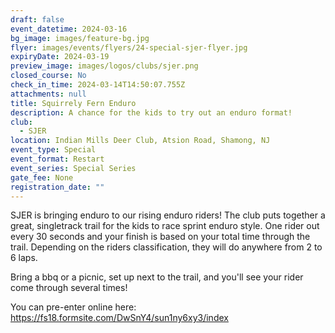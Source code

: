 ```yaml
---
draft: false
event_datetime: 2024-03-16
bg_image: images/feature-bg.jpg
flyer: images/events/flyers/24-special-sjer-flyer.jpg
expiryDate: 2024-03-19
preview_image: images/logos/clubs/sjer.png
closed_course: No
check_in_time: 2024-03-14T14:50:07.755Z
attachments: null
title: Squirrely Fern Enduro
description: A chance for the kids to try out an enduro format!
club:
  - SJER
location: Indian Mills Deer Club, Atsion Road, Shamong, NJ
event_type: Special
event_format: Restart
event_series: Special Series
gate_fee: None
registration_date: ""
---
```

SJER is bringing enduro to our rising enduro riders! The club puts together a great, singletrack trail for the kids to race sprint enduro style. One rider out every 30 seconds and your finish is based on your total time through the trail. Depending on the riders classification, they will do anywhere from 2 to 6 laps.

Bring a bbq or a picnic, set up next to the trail, and you'll see your rider come through several times!

You can pre-enter online here: https://fs18.formsite.com/DwSnY4/sun1ny6xy3/index